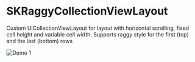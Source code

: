 SKRaggyCollectionViewLayout
===========================

Custom UICollectionViewLayout for layout with horizontal scrolling, fixed cell height and variable cell width. Supports raggy style for the first (top) and the last (bottom) rows

![Demo 1](http://habrastorage.org/storage3/f97/295/325/f972953257fcb6dc96380b6cd7452d58.png)